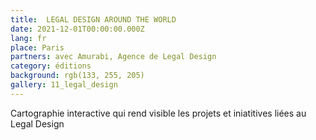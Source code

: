 ```yaml
---
title:  LEGAL DESIGN AROUND THE WORLD
date: 2021-12-01T00:00:00.000Z
lang: fr
place: Paris
partners: avec Amurabi, Agence de Legal Design
category: éditions
background: rgb(133, 255, 205)
gallery: 11_legal_design
---
```

Cartographie interactive qui rend visible les projets et iniatitives liées au Legal Design 